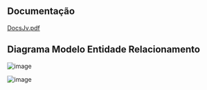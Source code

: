## Documentação

[DocsJv.pdf](https://github.com/user-attachments/files/15745313/DocsJv.pdf)

## Diagrama Modelo Entidade Relacionamento

![image](https://github.com/MateusFattori/gsnet/assets/83764798/ee56b7d6-7dc1-46f1-8bd7-ca19c145c5a9)

![image](https://github.com/MateusFattori/gsnet/assets/83764798/6c48ea60-5eca-4e67-80ce-30ff9dd52037)

